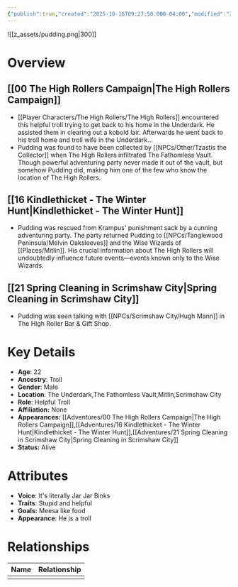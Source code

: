 ```yaml
---
{"publish":true,"created":"2025-10-16T09:27:58.000-04:00","modified":"2025-10-16T14:53:50.597-04:00","published":"2025-10-16T14:53:50.597-04:00","cssclasses":"","Age":"22","Ancestry":"Troll","Gender":"Male","Location":["The Underdark","The Fathomless Vault","Mitlin","Scrimshaw City"],"Role":["Helpful Troll"],"Affiliation":["None"],"Appearances":["[[Adventures/00 The High Rollers Campaign\|The High Rollers Campaign]]","[[Adventures/16 Kindlethicket - The Winter Hunt\|Kindlethicket - The Winter Hunt]]","[[Adventures/21 Spring Cleaning in Scrimshaw City\|Spring Cleaning in Scrimshaw City]]"],"Status":"Alive"}
---
```


![[z_assets/pudding.png|300]]

# Overview

## [[00 The High Rollers Campaign|The High Rollers Campaign]]
- [[Player Characters/The High Rollers/The High Rollers]] encountered this helpful troll trying to get back to his home in the Underdark. He assisted them in clearing out a kobold lair. Afterwards he went back to his troll home and troll wife in the Underdark...
- Pudding was found to have been collected by [[NPCs/Other/Tzastis the Collector]] when The High Rollers infiltrated The Fathomless Vault. Though powerful adventuring party never made it out of the vault, but somehow Pudding did, making him one of the few who know the location of The High Rollers.

## [[16 Kindlethicket - The Winter Hunt|Kindlethicket - The Winter Hunt]]
- Pudding was rescued from Krampus' punishment sack by a cunning adventuring party. The party returned Pudding to [[NPCs/Tanglewood Peninsula/Melvin Oaksleeves]] and the Wise Wizards of [[Places/Mitlin]]. His crucial information about The High Rollers will undoubtedly influence future events—events known only to the Wise Wizards.

## [[21 Spring Cleaning in Scrimshaw City|Spring Cleaning in Scrimshaw City]]
- Pudding was seen talking with [[NPCs/Scrimshaw City/Hugh Mann]] in The High Roller Bar & Gift Shop.

# Key Details
- **Age**: 22
- **Ancestry**: Troll
- **Gender**: Male
- **Location**: The Underdark,The Fathomless Vault,Mitlin,Scrimshaw City
- **Role**: Helpful Troll
- **Affiliation:** None
- **Appearances:** [[Adventures/00 The High Rollers Campaign\|The High Rollers Campaign]],[[Adventures/16 Kindlethicket - The Winter Hunt\|Kindlethicket - The Winter Hunt]],[[Adventures/21 Spring Cleaning in Scrimshaw City\|Spring Cleaning in Scrimshaw City]]
- **Status:** Alive

# Attributes
- **Voice**: It's literally Jar Jar Binks
- **Traits**: Stupid and helpful
- **Goals:** Meesa like food
- **Appearance**: He is a troll

# Relationships

| Name | Relationship |
| ---- | ------------ |
|      |              |
